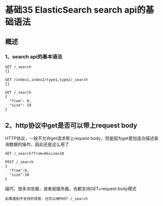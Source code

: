 # 基础35 ElasticSearch search api的基础语法

## 概述


### 1、search api的基本语法

```
GET /_search
{}
```

```
GET /index1,index2/type1,type2/_search
{}
```

```
GET /_search
{
  "from": 0,
  "size": 10
}
```

## 2、http协议中get是否可以带上request body

HTTP协议，一般不允许get请求带上request body，但是因为get更加适合描述查询数据的操作，因此还是这么用了

```
GET /_search?from=0&size=10
```

```
POST /_search
{
  "from":0,
  "size":10
}
```

碰巧，很多浏览器，或者是服务器，也都支持GET+request body模式

```
如果遇到不支持的场景，也可以用POST /_search

```
